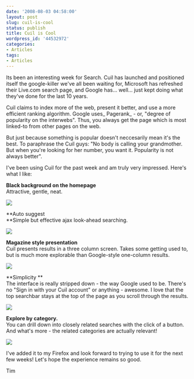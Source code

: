 ```yaml
---
date: '2008-08-03 04:58:00'
layout: post
slug: cuil-is-cool
status: publish
title: Cuil is Cool
wordpress_id: '44532972'
categories:
- Articles
tags:
- Articles
---
```


Its been an interesting week for Search. Cuil has launched and positioned itself the google-killer we've all been waiting for, Microsoft has refreshed their Live.com search page, and Google has… well… just kept doing what they've done for the last 10 years.




Cuil claims to index more of the web, present it better, and use a more efficient ranking algorithm. Google uses_ Pagerank_ - or, "degree of popularity on the interwebs". Thus, you always get the page which is most linked-to from other pages on the web.




But just because something is popular doesn't neccesarily mean it's the best. To paraphrase the Cuil guys: "No body is calling your grandmother. But when you're looking for her number, you want it. Popularity is not always better".




I've been using Cuil for the past week and am truly very impressed. Here's what I like:




**Black background on the homepage**  
Attractive, gentle, neat.




![](http://onewebstudios.com/imagestore/tumblr/cuil_homepage1.jpg)




**Auto suggest  
**Simple but effective ajax look-ahead searching.




![](http://onewebstudios.com/imagestore/tumblr/cuil_suggest.jpg)




**Magazine style presentation**   
Cuil presents results in a three column screen. Takes some getting used to, but is much more explorable than Google-style one-column results.




![](http://onewebstudios.com/imagestore/tumblr/cuil_magazine.jpg)




**Simplicity **  
The interface is really stripped down - the way Google used to be. There's no "Sign in with your Cuil account" or anything - awesome. I love that the top searchbar stays at the top of the page as you scroll through the results.




![](http://onewebstudios.com/imagestore/tumblr/cuil_scrolling.jpg)




**Explore by category.**   
You can drill down into closely related searches with the click of a button. And what's more - the related categories are actually relevant!




![](http://onewebstudios.com/imagestore/tumblr/cuil_related.jpg)




I've added it to my Firefox and look forward to trying to use it for the next few weeks! Let's hope the experience remains so good.




Tim
